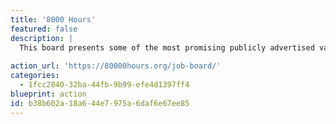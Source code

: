 ```yaml
---
title: '8000 Hours'
featured: false
description: |
  This board presents some of the most promising publicly advertised vacancies we know about. Most of these roles are demanding and difficult to get, but if you’re a good fit for one of them, it could be your best opportunity to work on one of the world’s most pressing problems, or to get the career capital you need to have a big impact later.
  
action_url: 'https://80000hours.org/job-board/'
categories:
  - 1fcc2840-32ba-44fb-9b99-efe4d1397ff4
blueprint: action
id: b38b602a-18a6-44e7-975a-6daf6e67ee85
---
```

